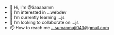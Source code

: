 - 👋 Hi, I’m @Saaaaamm
- 👀 I’m interested in ...webdev
- 🌱 I’m currently learning ...js
- 💞️ I’m looking to collaborate on ...js
- 📫 How to reach me ...sumanmaji043@gmail.com 

<!---
Saaaaamm/Saaaaamm is a ✨ special ✨ repository because its `README.md` (this file) appears on your GitHub profile.
You can click the Preview link to take a look at your changes.
--->

